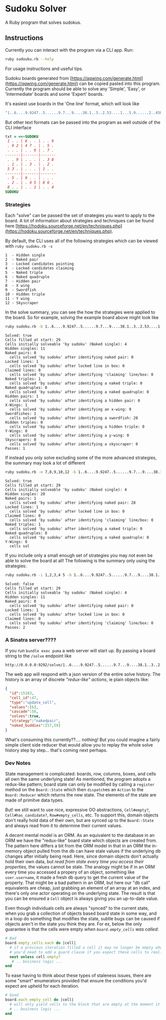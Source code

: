# Sudoku Solver
A Ruby program that solves sudokus.


## Instructions
Currently you can interact with the program via a CLI app. Run:
```sh
ruby sudouku.rb --help
```
For usage instructions and useful tips.

Sudoku boards generated from [https://qqwing.com/generate.html](https://qqwing.com/generate.html) can be copied pasted into this program. Currently the program should be able to solve any 'Simple', 'Easy', or 'Intermediate' boards and some 'Expert' boards.

It's easiest use boards in the 'One line' format, which will look like
```rb
"1..6....9.9247..5......9.7...9....38.1..3..2.53....1...5.9......2..4586.8....1..4"
```

But other text formats can be passed into the program as well outside of the CLI interface
```rb
txt = <<~SUDOKU
 1 . . | 6 . . | . . 9
 . 9 2 | 4 7 . | . 5 .
 . . . | . . 9 | . 7 .
-------|-------|-------
 . . 9 | . . . | . 3 8
 . 1 . | . 3 . | . 2 .
 5 3 . | . . . | 1 . .
-------|-------|-------
 . 5 . | 9 . . | . . .
 . 2 . | . 4 5 | 8 6 .
 8 . . | . . 1 | . . 4
SUDOKU
```

### Strategies
Each "solve" can be passed the set of strategies you want to apply to the board. A lot of information about strategies and techniques can be found here [https://hodoku.sourceforge.net/en/techniques.php](https://hodoku.sourceforge.net/en/techniques.php).

By default, the CLI uses all of the following strategies which can be viewed with `ruby sudoku.rb -s`

```
1  - Hidden single
2  - Naked pair
3  - Locked candidates pointing
4  - Locked candidates claiming
5  - Naked triple
6  - Naked quadruple
7  - Hidden pair
8  - X wing
9  - Swordfish
10 - Hidden triple
11 - Y wing
12 - Skyscraper
```

In the solve summary, you can see the how the strategies were applied to the board. So for example, solving the example board above might look like

```sh
ruby sudoku.rb -b 1..6....9.9247..5......9.7...9....38.1..3..2.53....1...5.9......2..4586.8....1..4
```
```
Solved: true
Cells filled at start: 29
Cells initially solveable 'by sudoku' (Naked single): 4
Hidden singles: 11
Naked pairs: 0
  cells solved 'by sudoku' after identifying naked pair: 0
Locked lines: 1
  cells solved 'by sudoku' after locked line in box: 0
Claimed lines: 0
  cells solved 'by sudoku' after identifying 'claiming' line/box: 0
Naked triples: 1
  cells solved 'by sudoku' after identifying a naked triple: 0
Naked quadruples: 0
  cells solved 'by sudoku' after identifying a naked quadruple: 0
Hidden pairs: 1
  cells solved 'by sudoku' after identifying a hidden pair: 0
X-Wings: 1
  cells solved 'by sudoku' after identifying an x-wing: 9
Swordfishes: 1
  cells solved 'by sudoku' after identifying a swordfish: 28
Hidden triples: 0
  cells solved 'by sudoku' after identifying a hidden triple: 0
Y-Wings: 0
  cells solved 'by sudoku' after identifying a y-wing: 0
Skyscrapers: 0
  cells solved 'by sudoku' after identifying a skyscraper: 0
Passes: 1
```
If instead you only solve excluding some of the more advanced strategies, the summary may look a lot of different

```sh
ruby sudoku.rb -e 7,8,9,10,12 -b 1..6....9.9247..5......9.7...9....38.1..3..2.53....1...5.9......2..4586.8....1..4
```
```
Solved: true
Cells filled at start: 29
Cells initially solveable 'by sudoku' (Naked single): 4
Hidden singles: 20
Naked pairs: 1
  cells solved 'by sudoku' after identifying naked pair: 28
Locked lines: 1
  cells solved 'by sudoku' after locked line in box: 0
Claimed lines: 0
  cells solved 'by sudoku' after identifying 'claiming' line/box: 0
Naked triples: 1
  cells solved 'by sudoku' after identifying a naked triple: 0
Naked quadruples: 0
  cells solved 'by sudoku' after identifying a naked quadruple: 0
Y-Wings: 0
  cells sol
```
If you include only a small enough set of strategies you may not even be able to solve the board at all! The following is the summary only using the  strategies:

```sh
ruby sudoku.rb -i 1,2,3,4 5 -b 1..6....9.9247..5......9.7...9....38.1..3..2.53....1...5.9......2..4586.8....1..4
```
```
Solved: false
Cells filled at start: 29
Cells initially solveable 'by sudoku' (Naked single): 4
Hidden singles: 11
Naked pairs: 0
  cells solved 'by sudoku' after identifying naked pair: 0
Locked lines: 1
  cells solved 'by sudoku' after locked line in box: 0
Claimed lines: 0
  cells solved 'by sudoku' after identifying 'claiming' line/box: 0
Passes: 2
```

### A Sinatra server????
If you run `bundle exec puma` a web server will start up.
By passing a board string to the `/solve` endpoint like
```
http://0.0.0.0:9292/solve/1..6....9.9247..5......9.7...9....38.1..3..2.53....1...5.9......2..4586.8....1..4
```
The web app will respond with a json version of the entire solve history. The history is an array of discrete _"redux-like" actions_, ie plain objects like:
```json
{
  "id":15183,
  "cell_id":47,
  "type":"update_cell",
  "values":[6],
  "cascade":56,
  "solves":true,
  "strategy":"nakedpair",
  "naked_buddies":[57,59]
}
```
What's consuming this currently??.... nothing! But you could imagine a fairly simple client side reducer that would allow you to replay the whole solve history step by step... that's coming next perhaps.

### Dev Notes
State management is complicated: boards, row, columns, boxes, and cells all own the same underlying state! As mentioned, the program adopts a redux-like pattern; board state can only be modified by calling a `register` method on the `Board::State` which then `dispatch`es an `Action` to the `Board::Reducer` which returns the new state. The elements of the state are made of primitve data types.

But! we still want to use nice, expressive OO abstractions, `Cell#empty?`, `Cell#has_candidate?`, `Row#empty_cells`, etc.  To support this, domain objects don't really hold data of their own, but are synced up to the `Board::State` and always read from it to determine their current values.

A decent mental model is an ORM. As an equivalent to the database in an ORM we have the "redux-like" board state which objects are created from. The pattern here differs a bit from the ORM model in that in an ORM the in-memory object pulled from the db can have stale values if the underlying db changes after initially being read. Here, since domain objects don't actually hold their own data, but _read from state every time you access their properties_, the values cannot be stale. The analogy might be if in an ORM every time you accessed a propery of an object, something like `user.username`, it made a fresh db query to get the current value of the property. That might be a bad pattern in an ORM, but here our "db call" equivalents are cheap, just grabbing an element of an array at an index, and there's only one actor operating on the underlying state. The result is that you can be ensured a `Cell` object is always giving you an up-to-date value.

Even though individuals cells are always "synced" to the current state, when you grab a collection of objects based board state in some way, and in a loop do something that modifies the state, subtle bugs can be caused if objects aren't in the state you think they are. For ex, below the only guarantee is that the cells were empty _when `board.empty_cells` was called_:
```rb
# Bad
board.empty_cells.each do |cell|
  # if a previous iteration filled a cell it may no longer be empty when it's turn in the loop occurs
  # you'd need to add a guard clause if you expect these cells to really still be empty
  next unless cell.empty?
   # .. business logic ...
end
```
To ease having to think about these types of staleness issues, there are some "smart" enumerators provided that ensure the conditions you'd expect are upheld for each iteration.
```rb
# Good
board.each_empty_cell do |cell|
  # will only yield cells to the block that are empty at the moment it is yielded
  # .. business logic ...
end
```
